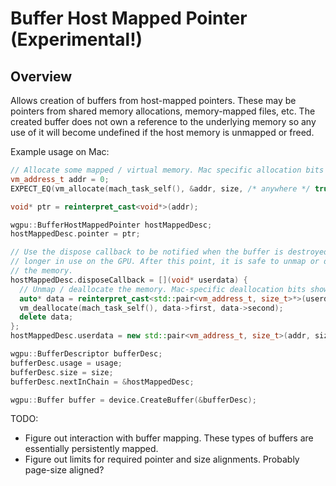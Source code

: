# Buffer Host Mapped Pointer (Experimental!)

## Overview

Allows creation of buffers from host-mapped pointers. These may be pointers from shared memory allocations, memory-mapped files, etc. The created buffer does not own a reference to the underlying memory so any use of it will become undefined if the host memory is unmapped or freed.

Example usage on Mac:
```c++
// Allocate some mapped / virtual memory. Mac specific allocation bits shown.
vm_address_t addr = 0;
EXPECT_EQ(vm_allocate(mach_task_self(), &addr, size, /* anywhere */ true), KERN_SUCCESS);

void* ptr = reinterpret_cast<void*>(addr);

wgpu::BufferHostMappedPointer hostMappedDesc;
hostMappedDesc.pointer = ptr;

// Use the dispose callback to be notified when the buffer is destroyed and no
// longer in use on the GPU. After this point, it is safe to unmap or deallocate
// the memory.
hostMappedDesc.disposeCallback = [](void* userdata) {
  // Unmap / deallocate the memory. Mac-specific deallocation bits shown.
  auto* data = reinterpret_cast<std::pair<vm_address_t, size_t>*>(userdata);
  vm_deallocate(mach_task_self(), data->first, data->second);
  delete data;
};
hostMappedDesc.userdata = new std::pair<vm_address_t, size_t>(addr, size);

wgpu::BufferDescriptor bufferDesc;
bufferDesc.usage = usage;
bufferDesc.size = size;
bufferDesc.nextInChain = &hostMappedDesc;

wgpu::Buffer buffer = device.CreateBuffer(&bufferDesc);
```

TODO:
 - Figure out interaction with buffer mapping. These types of buffers are essentially persistently mapped.
 - Figure out limits for required pointer and size alignments.
   Probably page-size aligned?
